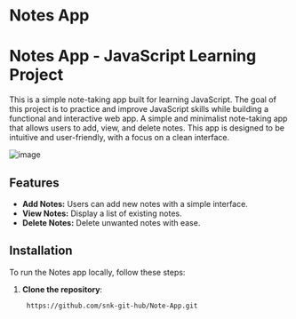 # Notes App
# Notes App - JavaScript Learning Project

This is a simple note-taking app built for learning JavaScript. The goal of this project is to practice and improve JavaScript skills while building a functional and interactive web app.
A simple and minimalist note-taking app that allows users to add, view, and delete notes. This app is designed to be intuitive and user-friendly, with a focus on a clean interface.

![image](https://github.com/user-attachments/assets/2d95d7a7-2f7b-4b40-b26c-b4815d9b081a)

## Features

- **Add Notes:** Users can add new notes with a simple interface.
- **View Notes:** Display a list of existing notes.
- **Delete Notes:** Delete unwanted notes with ease.

## Installation

To run the Notes app locally, follow these steps:

1. **Clone the repository**:
   ```bash
    https://github.com/snk-git-hub/Note-App.git
